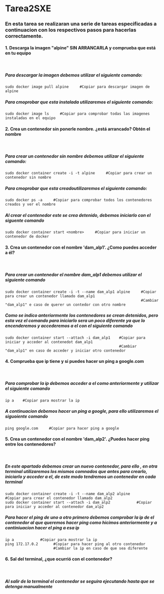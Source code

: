 # Tarea2SXE

### En esta tarea se realizaran una serie de tareas especificadas a continuacion con los respectivos pasos para hacerlas correctamente.

#### 1. Descarga la imagen "alpine" SIN ARRANCARLA y comprueba que está en tu equipo
  ‎ 
##### Para descargar la imagen debemos utilizar el siguiente comando:

```
sudo docker image pull alpine     #Copiar para descargar imagen de alpine
```
##### Para cmoprobar que esta instalada utilizaremos el siguiente comando:
```
sudo docker image ls     #Copiar para comprobar todas las imagenes instaladas en el equipo
```
#### 2. Crea un contenedor sin ponerle nombre. ¿está arrancado? Obtén el nombre
‎ 
##### Para crear un contenedor sin nombre debemos utilizar el siguiente comando:
```
sudo docker container create -i -t alpine     #Copiar para crear un contenedor sin nombre
```
##### Para cmoprobar que esta creadoutilizaremos el siguiente comando:
```
sudo docker ps -a     #Copiar para comprobar todos los contenedores creados y ver el nombre
```
##### Al crear el contenedor este se crea detenido, debemos iniciarlo con el siguente comando
```
sudo docker container start <nombre>     #Copiar para iniciar un contenedor de docker
```
#### 3. Crea un contenedor con el nombre 'dam_alp1'. ¿Como puedes acceder a él?
‎ 
##### Para crear un contenedor el nombre dam_alp1 debemos utilizar el siguiente comando
```
sudo docker container create -i -t --name dam_alp1 alpine     #Copiar para crear un contenedor llamado dam_alp1
                                                              #Cambiar "dam_alp1" e caso de querer un contedor con otro nombre
```
##### Como se indico anteriormente los contenedores se crean detenidos, pero esta vez el comando para iniciarlo sera un poco diferente ya que lo encenderemos y accederemos a el con el siguiente comando
```
sudo docker container start --attach -i dam_alp1    #Copiar para iniciar y acceder al contenedot dam_alp1
                                                    #Cambiar "dam_alp1" en caso de acceder y iniciar otro contenedor
```
#### 4. Comprueba que ip tiene y si puedes hacer un ping a google.com
‎ 
##### Para comprobar la ip debemos acceder a el como anteriormente y utilizar el siguiente comando
```
ip a    #Copiar para mostrar la ip
```
##### A continuacion debemos hacer un ping a google, para ello utilizaremos el siguoiente comando
```
ping google.com     #Copiar para hacer ping a google
```
#### 5. Crea un contenedor con el nombre 'dam_alp2'. ¿Puedes hacer ping entre los contenedores?
‎ 
##### En este apartado debemos crear un nuevo contenedor, para ello , en otra terminal utilizaremos los mismos comnados que antes para crearlo, iniciarlo y acceder a el, de este modo tendremos un contenedor en cada terminal
```
sudo docker container create -i -t --name dam_alp2 alpine	    #Copiar para crear el contenedor llamado dam_alp2
sudo docker container start --attach -i dam_alp2 		    #Copiar para iniciar y acceder al contenedor dam_alp2
```
##### Para hacer el ping de uno a otro primero debemos comprobar la ip de el contenedor al que queremos hacer ping como hicimos anteriormente y a continiuacion hacer el ping a esa ip
```
ip a			#Copiar para mostrar la ip
ping 172.17.0.2       #Copiar para hacer ping al otro contenedor
                      #Cambiar la ip en caso de que sea diferente
```
#### 6. Sal del terminal, ¿que ocurrió con el contenedor?
‎ 
##### Al salir de la terminal el contenedor se seguira ejecutando hasta que se detenga manualmente












